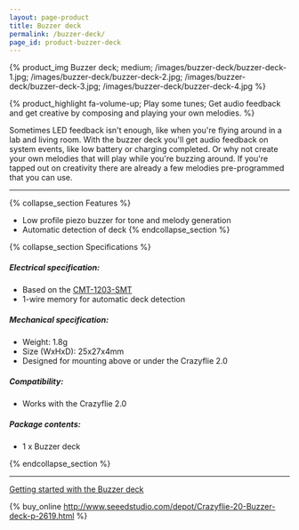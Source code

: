 ```yaml
---
layout: page-product
title: Buzzer deck
permalink: /buzzer-deck/
page_id: product-buzzer-deck
---
```


{% product_img Buzzer deck; medium;
/images/buzzer-deck/buzzer-deck-1.jpg;
/images/buzzer-deck/buzzer-deck-2.jpg;
/images/buzzer-deck/buzzer-deck-3.jpg;
/images/buzzer-deck/buzzer-deck-4.jpg
%}
     
{% product_highlight 
fa-volume-up;
Play some tunes;
Get audio feedback and get creative by composing and playing your own melodies.
%}

Sometimes LED feedback isn't enough, like when you're flying around in a lab and living room. With the
buzzer deck you'll get audio feedback on system events, like low battery or
charging completed.
Or why not create your own melodies that will play while you're buzzing around. If you're tapped out on creativity there are already a few
melodies pre-programmed that you can use.

---

{% collapse_section Features %}
* Low profile piezo buzzer for tone and melody generation
* Automatic detection of deck
{% endcollapse_section %}

{% collapse_section Specifications %}
##### Electrical specification:

* Based on the [CMT-1203-SMT](http://www.cui.com/product/resource/cmt-1203-smt.pdf)
* 1-wire memory for automatic deck detection

##### Mechanical specification:

* Weight: 1.8g
* Size (WxHxD): 25x27x4mm
* Designed for mounting above or under the Crazyflie 2.0

##### Compatibility:

* Works with the Crazyflie 2.0

##### Package contents:

* 1 x Buzzer deck

{% endcollapse_section %}

---

[Getting started with the Buzzer deck](/getting-started-with-buzzer-deck/)

{% buy_online http://www.seeedstudio.com/depot/Crazyflie-20-Buzzer-deck-p-2619.html %}
